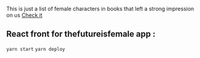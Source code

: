 This is just a list of female characters in books that left a strong impression on us
[Check it](https://svilder.github.io/thefutureisfemale/)


## React front for thefutureisfemale app :

`yarn start`
`yarn deploy`

